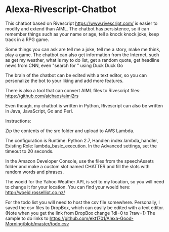 # Alexa-Rivescript-Chatbot

This chatbot based on Rivescript https://www.rivescript.com/ is easier to modify and extend than AIML.  The chatbot has persistence, so it can remember things such as your name or age, tell a knock knock joke, keep track in a RPG game.

Some things you can ask are tell me a joke, tell me a story, make me think, play a game.  The chatbot can also get information from the Internet, such as get my weather, what is my to do list, get a random quote, get headline news from CNN, even "search for " using Duck Duck Go

The brain of the chatbot can be edited with a text editor, so you can personalize the bot to your liking and add more features.

There is also a tool that can convert AIML files to Rivescript files: https://github.com/aichaos/aiml2rs

Even though, my chatbot is written in Python, Rivescript can also be written in Java, JavaScript, Go and Perl.

Instructions:

Zip the contents of the src folder and upload to AWS Lambda.

The configuration is Runtime: Python 2.7, Handler: index.lambda_handler, Existing Role: lambda_basic_execution. In the Advanced settings, set the timeout to 20 seconds.

In the Amazon Developer Console, use the files from the speechAssets folder and make a custom slot named CHATTER and fill the slots with random words and phrases.

The woeid for the Yahoo Weather API, is set to my location, so you will need to change it for your location. You can find your woeid here: http://woeid.rosselliot.co.nz/

For the todo list you will need to host the csv file somewhere. Personally, I saved the csv files to DropBox, which can easily be edited with a text editor. (Note when you get the link from DropBox change ?dl=0 to ?raw=1)  The sample to do links to https://github.com/ekt1701/Alexa-Good-Morning/blob/master/todo.csv
